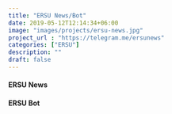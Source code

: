 ```yaml
---
title: "ERSU News/Bot"
date: 2019-05-12T12:14:34+06:00
image: "images/projects/ersu-news.jpg"
project_url : "https://telegram.me/ersunews"
categories: ["ERSU"]
description: ""
draft: false
---
```


#### ERSU News

#### ERSU Bot
